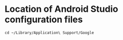 # Location of Android Studio configuration files
```shell
cd ~/Library/Application\ Support/Google
```